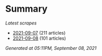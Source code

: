 # Summary
*Latest scrapes*
* [2021-09-07](https://github.com/nuuuwan/news_lk/blob/data/news_lk.2021-09-07.json) (211 articles)
* [2021-09-08](https://github.com/nuuuwan/news_lk/blob/data/news_lk.2021-09-08.json) (101 articles)

*Generated at 05:11PM, September 08, 2021*